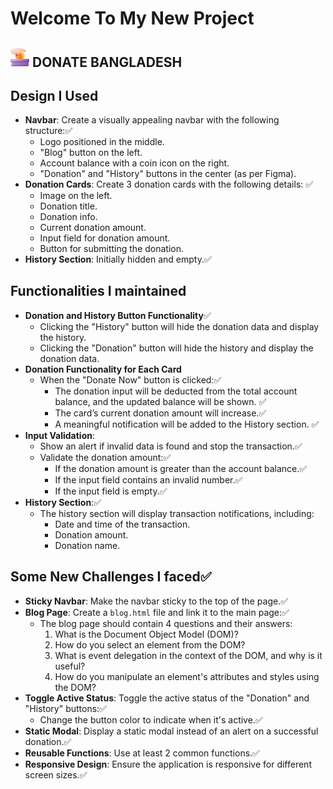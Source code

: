 # Welcome To My New Project

## <img width=30px src="assets/logo.png"/> DONATE BANGLADESH


## Design I Used

- **Navbar**: Create a visually appealing navbar with the following structure:✅
  - Logo positioned in the middle.
  - "Blog" button on the left.
  - Account balance with a coin icon on the right.
  - "Donation" and "History" buttons in the center (as per Figma).
- **Donation Cards**: Create 3 donation cards with the following details: ✅
  - Image on the left.
  - Donation title.
  - Donation info.
  - Current donation amount.
  - Input field for donation amount.
  - Button for submitting the donation.
- **History Section**: Initially hidden and empty.✅

## Functionalities I maintained

- **Donation and History Button Functionality**✅
  - Clicking the "History" button will hide the donation data and display the history.
  - Clicking the "Donation" button will hide the history and display the donation data.
- **Donation Functionality for Each Card**
  - When the "Donate Now" button is clicked:✅
    - The donation input will be deducted from the total account balance, and the updated balance will be shown. ✅
    - The card’s current donation amount will increase.✅
    - A meaningful notification will be added to the History section. ✅
- **Input Validation**:
  - Show an alert if invalid data is found and stop the transaction.✅
  - Validate the donation amount:✅
    - If the donation amount is greater than the account balance.✅
    - If the input field contains an invalid number.✅
    - If the input field is empty.✅
- **History Section**:✅
  - The history section will display transaction notifications, including:
    - Date and time of the transaction.
    - Donation amount.
    - Donation name.

## Some New  Challenges I faced✅

- **Sticky Navbar**: Make the navbar sticky to the top of the page.✅
- **Blog Page**: Create a `blog.html` file and link it to the main page:✅
  - The blog page should contain 4 questions and their answers:
    1. What is the Document Object Model (DOM)?
    2. How do you select an element from the DOM?
    3. What is event delegation in the context of the DOM, and why is it useful?
    4. How do you manipulate an element's attributes and styles using the DOM?
- **Toggle Active Status**: Toggle the active status of the "Donation" and "History" buttons:✅
  - Change the button color to indicate when it's active.✅
- **Static Modal**: Display a static modal instead of an alert on a successful donation.✅
- **Reusable Functions**: Use at least 2 common functions.✅
- **Responsive Design**: Ensure the application is responsive for different screen sizes.✅



